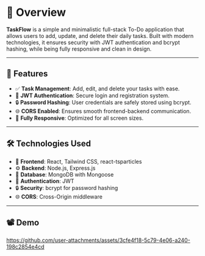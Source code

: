 # 📌 Overview
**TaskFlow** is a simple and minimalistic full-stack To-Do application that allows users to add, update, and delete their daily tasks. Built with modern technologies, it ensures security with JWT authentication and bcrypt hashing, while being fully responsive and clean in design.

---

## 🚀 Features

- ✅ **Task Management**: Add, edit, and delete your tasks with ease.
- 🔐 **JWT Authentication**: Secure login and registration system.
- 🔒 **Password Hashing**: User credentials are safely stored using bcrypt.
- 🌐 **CORS Enabled**: Ensures smooth frontend-backend communication.
- 📱 **Fully Responsive**: Optimized for all screen sizes.

---

## 🛠️ Technologies Used

- 🎨 **Frontend**: React, Tailwind CSS, react-tsparticles  
- ⚙️ **Backend**: Node.js, Express.js  
- 💾 **Database**: MongoDB with Mongoose  
- 🔐 **Authentication**: JWT  
- 🔒 **Security**: bcrypt for password hashing  
- 🌐 **CORS**: Cross-Origin middleware  

---

## 📽️ Demo



https://github.com/user-attachments/assets/3cfe4f18-5c79-4e06-a240-198c2854e4cd
